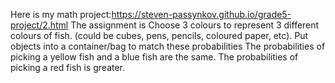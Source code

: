 Here is my math project:https://steven-passynkov.github.io/grade5-project/2.html
The assignment is Choose 3 colours to represent 3 different colours of fish. (could be cubes, pens, pencils, coloured paper, etc).
Put objects into a container/bag to match these probabilities
The probabilities of picking a yellow fish and a blue fish are the same.
The probabilities of picking a red fish is greater.
